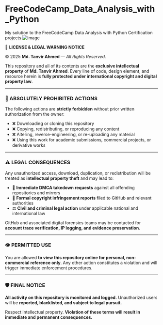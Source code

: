 # FreeCodeCamp_Data_Analysis_with_Python
My solution to the FreeCodeCamp Data Analysis with Python Certification projects
![Image](https://github.com/user-attachments/assets/214e67bc-e919-45c0-95a2-8aeb78737b73)

📄 **LICENSE & LEGAL WARNING NOTICE**

© 2025 **Md. Tanvir Ahmed** — *All Rights Reserved.*

This repository and all of its contents are the **exclusive intellectual property** of **Md. Tanvir Ahmed**.
Every line of code, design element, and resource herein is **fully protected under international copyright and digital property law**.

---

### 🚫 ABSOLUTELY PROHIBITED ACTIONS

The following actions are **strictly forbidden** without prior written authorization from the owner:

* ❌ Downloading or cloning this repository
* ❌ Copying, redistributing, or reproducing any content
* ❌ Altering, reverse-engineering, or re-uploading any material
* ❌ Using this work for academic submissions, commercial projects, or derivative works

---

### ⚠️ LEGAL CONSEQUENCES

Any unauthorized access, download, duplication, or redistribution will be treated as **intellectual property theft** and may lead to:

* 📛 **Immediate DMCA takedown requests** against all offending repositories and mirrors
* 🧾 **Formal copyright infringement reports** filed to GitHub and relevant authorities
* ⚖️ **Civil and criminal legal action** under applicable national and international law

GitHub and associated digital forensics teams may be contacted for **account trace verification, IP logging, and evidence preservation**.

---

### 👁️ PERMITTED USE

You are allowed **to view this repository online for personal, non-commercial reference only**.
Any other action constitutes a violation and will trigger immediate enforcement procedures.

---

### 🛡️ FINAL NOTICE

**All activity on this repository is monitored and logged.**
Unauthorized users will be **reported, blacklisted, and subject to legal pursuit.**

Respect intellectual property.
**Violation of these terms will result in immediate and permanent consequences.**
